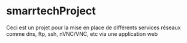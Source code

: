 # smarrtechProject
Ceci est un projet pour la mise en place de différents services réseaux comme dns, ftp, ssh, nVNC/VNC, etc via une application web
